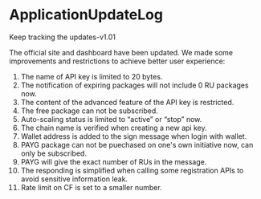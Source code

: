 # ApplicationUpdateLog

Keep tracking the updates-v1.01

The official site and dashboard have been updated. 
We made some improvements and restrictions to achieve better user experience:

1. The name of API key is limited to 20 bytes.
2. The notification of expiring packages will not include 0 RU packages now.
3. The content of the advanced feature of the API key is restricted.
4. The free package can not be subscribed.
5. Auto-scaling status is limited to “active” or “stop” now.
6. The chain name is verified when creating a new api key.
7. Wallet address is added to the sign message when login with wallet.
8. PAYG package can not be puechased on one's own initiative now, can only be subscribed.
9. PAYG will give the exact number of RUs in the message.
10. The responding is simplified when calling some registration APIs to avoid sensitive information leak.
11. Rate limit on CF is set to a smaller number.
